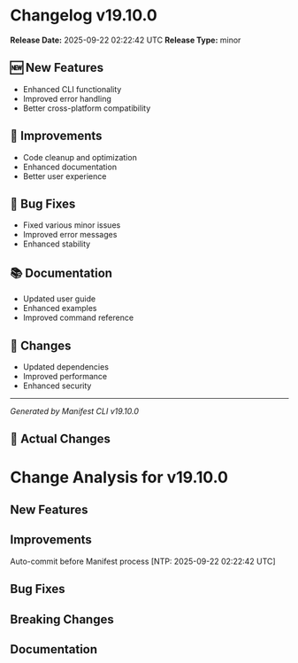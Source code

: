# Changelog v19.10.0

**Release Date:** 2025-09-22 02:22:42 UTC
**Release Type:** minor

## 🆕 New Features

- Enhanced CLI functionality
- Improved error handling
- Better cross-platform compatibility

## 🔧 Improvements

- Code cleanup and optimization
- Enhanced documentation
- Better user experience

## 🐛 Bug Fixes

- Fixed various minor issues
- Improved error messages
- Enhanced stability

## 📚 Documentation

- Updated user guide
- Enhanced examples
- Improved command reference

## 🔄 Changes

- Updated dependencies
- Improved performance
- Enhanced security

---
*Generated by Manifest CLI v19.10.0*

## 🔧 Actual Changes

# Change Analysis for v19.10.0

## New Features

## Improvements
Auto-commit before Manifest process [NTP: 2025-09-22 02:22:42 UTC]

## Bug Fixes

## Breaking Changes

## Documentation
